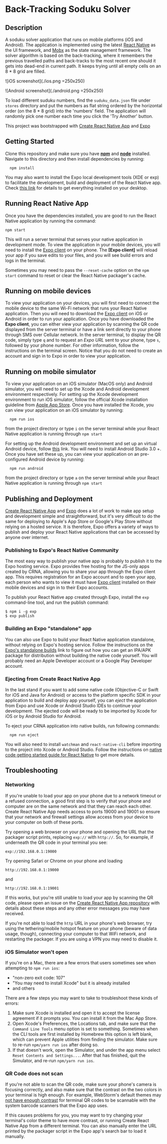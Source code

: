 # Back-Tracking Soduku Solver

## Description

A soduku solver application that runs on mobile platforms (iOS and Android). The application is implemented using the 
latest [React Native](https://facebook.github.io/react-native/) as the UI framework, and [Mobx](https://mobx.js.org/) 
as the state management framework. The solver algorithm is based on the back-tracking, where it remembers the previous 
travelled paths and back-tracks to the most recent one should it gets into dead-end in current path. It keeps trying 
until all empty cells on an 8 * 8 grid are filled. 

![iOS screenshot](./ios.png =250x250)

![Android screenshot](./android.png =250x250)

To load different suduku numbers, find the `suduku_data.json` file under `stores` directory and put the numbers as flat 
string ordered by the horizontal order (on the 8 * 8 grid) into the 'numbers' field. The application will randomly pick 
one number each time you click the 'Try Another' button.

This project was bootstrapped with [Create React Native App](https://github.com/react-community/create-react-native-app)
and [Expo](https://expo.io/)


## Getting Started

Clone this repository and make sure you have [__npm__](https://nodejs.org/en/download/) and 
[__node__](https://nodejs.org/en/download/) installed. Navigate to this directory and then install dependencies by running:

```
  npm install
```

You may also want to install the Expo local development tools (XDE or exp) to facilitate the development, 
build and deployment of the React Native app. Check [this link](https://docs.expo.io/versions/v29.0.0/introduction/installation) 
for details to get everything installed on your desktop. 

## Running React Native App

Once you have the dependencies installed, you are good to run the React Native application by running the command:

```
npm start
```

This will run a server terminal that serves your native application in development mode. To view the application 
in your mobile devices, you will need to install the [Expo client](https://expo.io) on your phone. 
The __[Expo client]__ will reload your app if you save edits to your files, and you will see build errors and logs in the terminal.
                                                     
Sometimes you may need to pass the `--reset-cache` option on the `npm start` command to reset or clear 
the React Native packager's cache. 

## Running on mobile devices

To view your application on your devices, you will first need to connect the mobile device to the same Wi-Fi network
that runs your React Native application. Then you will need to download the [Expo client](https://expo.io/tools#client) 
on iOS or Android in order to run your application. Once you have downloaded the __Expo client__, you can either view your
application by scanning the QR code displayed from the server terminal or have a link sent directly to your phone through 
SMS over Cellular network. In the server terminal, to display the QR code, simply type `q` and to request an _Expo URL_ 
sent to your phone, type `s`, followed by your phone number. For other information, follow the instructions on the terminal
screen. Notice that you do not need to create an account and sign in to Expo in order to view your application. 

## Running on mobile simulator

To view your application on an iOS simulator (MacOS only) and Android simulator, you will need to set up the Xcode and
Android development environment respectively. For setting up the Xcode development environment to run iOS simulator, 
follow the official Xcode installation guideline from [Apple App Store](https://itunes.apple.com/app/xcode/id497799835).
Once you have installed the Xcode, you can view your application on an iOS simulator by running:

```
  npm run ios
```

from the project directory or type `i` on the server terminal while your React Native application is running through `npm start`

For setting up the Android development environment and set up an virtual Android device, follow 
[this](https://docs.expo.io/versions/v29.0.0/workflow/android-studio-emulator.html) link. You will need to install 
Android Studio 3.0 +. Once you have set these up, you can view your application on an pre-configured Android device by
running:

```
  npm run android
```

from the project directory or type `a` on the server terminal while your React Native application is running through `npm start`

## Publishing and Deployment

[Create React Native App](https://github.com/react-community/create-react-native-app) and [Expo](https://expo.io/) 
does a lot of work to make app setup and development simple and straightforward, but it's very difficult to do the same 
for deploying to Apple's App Store or Google's Play Store without relying on a hosted service. It is therefore, Expo
offers a variety of ways to publish and deploy your React Native applications that can be accessed by anyone over internet.

### Publishing to Expo's React Native Community

The most easy way to publish your native app is probably to publish it to the Expo hosting service. Expo provides 
free hosting for the JS-only apps created by CRNA, allowing you to share your app through the Expo client app. 
This requires registration for an Expo account and to open your app, each person who wants to view it must have 
[Expo client](https://expo.io/tools#client) installed on their mobile devices and sign in to their Expo accounts.

To publish your React Native app created through Expo, install the `exp` command-line tool, and run the publish command:

```
$ npm i -g exp
$ exp publish
```

### Building an Expo "standalone" app

You can also use Expo to build your React Native application standalone, without relying on Expo's hosting service. Follow
the instructions on the [Expo's standalone builds](https://docs.expo.io/versions/latest/guides/building-standalone-apps.html) link
to figure out how you can get an IPA/APK package for distribution without building the native code yourself. You will
probably need an Apple Developer account or a Google Play Developer account.

### Ejecting from Create React Native App

In the last stand if you want to add some native code (Objective-C or Swift for iOS and Java for Android) or access to the
platform specific SDK in your application to build and deploy app yourself, you can _eject_ the application from Expo 
and use Xcode or Android Studio IDEs to continue your development. The ejected code will be ready to be imported by 
Xcode for iOS or by Android Studio for Android.

To eject your CRNA application into native builds, run following commands:

```
  npm run eject 
```

You will also need to install `watchman` and `react-native-cli` before importing to the project into Xcode or Android Studio.
Follow the instructions on [native code getting started guide for React Native](https://facebook.github.io/react-native/docs/getting-started.html)
to get more details.


## Troubleshooting

### Networking

If you're unable to load your app on your phone due to a network timeout or a refused connection, a good first step is to verify that your phone and computer are on the same network and that they can reach each other. Create React Native App needs access to ports 19000 and 19001 so ensure that your network and firewall settings allow access from your device to your computer on both of these ports.

Try opening a web browser on your phone and opening the URL that the packager script prints, replacing `exp://` with `http://`. So, for example, if underneath the QR code in your terminal you see:

```
exp://192.168.0.1:19000
```

Try opening Safari or Chrome on your phone and loading

```
http://192.168.0.1:19000
```

and

```
http://192.168.0.1:19001
```

If this works, but you're still unable to load your app by scanning the QR code, please open an issue on the [Create React Native App repository](https://github.com/react-community/create-react-native-app) with details about these steps and any other error messages you may have received.

If you're not able to load the `http` URL in your phone's web browser, try using the tethering/mobile hotspot feature on your phone (beware of data usage, though), connecting your computer to that WiFi network, and restarting the packager. If you are using a VPN you may need to disable it.

### iOS Simulator won't open

If you're on a Mac, there are a few errors that users sometimes see when attempting to `npm run ios`:

* "non-zero exit code: 107"
* "You may need to install Xcode" but it is already installed
* and others

There are a few steps you may want to take to troubleshoot these kinds of errors:

1. Make sure Xcode is installed and open it to accept the license agreement if it prompts you. You can install it from the Mac App Store.
2. Open Xcode's Preferences, the Locations tab, and make sure that the `Command Line Tools` menu option is set to something. Sometimes when the CLI tools are first installed by Homebrew this option is left blank, which can prevent Apple utilities from finding the simulator. Make sure to re-run `npm/yarn run ios` after doing so.
3. If that doesn't work, open the Simulator, and under the app menu select `Reset Contents and Settings...`. After that has finished, quit the Simulator, and re-run `npm/yarn run ios`.

### QR Code does not scan

If you're not able to scan the QR code, make sure your phone's camera is focusing correctly, and also make sure that the contrast on the two colors in your terminal is high enough. For example, WebStorm's default themes may [not have enough contrast](https://github.com/react-community/create-react-native-app/issues/49) for terminal QR codes to be scannable with the system barcode scanners that the Expo app uses.

If this causes problems for you, you may want to try changing your terminal's color theme to have more contrast, or running Create React Native App from a different terminal. You can also manually enter the URL printed by the packager script in the Expo app's search bar to load it manually.
